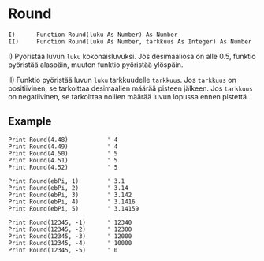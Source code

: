 <!--math-->
Round
====

```eppabasic
I)      Function Round(luku As Number) As Number
II)     Function Round(luku As Number, tarkkuus As Integer) As Number
```

I) Pyöristää luvun `luku` kokonaisluvuksi. Jos desimaaliosa on alle 0.5, funktio pyöristää alaspäin, muuten funktio pyöristää ylöspäin.

II) Funktio pyöristää luvun `luku` tarkkuudelle `tarkkuus`. Jos `tarkkuus` on positiivinen, se tarkoittaa desimaalien määrää pisteen jälkeen. Jos `tarkkuus` on negatiivinen, se tarkoittaa nollien määrää luvun lopussa ennen pistettä.

Example
---------
```eppabasic
Print Round(4.48)           ' 4
Print Round(4.49)           ' 4
Print Round(4.50)           ' 5
Print Round(4.51)           ' 5
Print Round(4.52)           ' 5

Print Round(ebPi, 1)        ' 3.1
Print Round(ebPi, 2)        ' 3.14
Print Round(ebPi, 3)        ' 3.142
Print Round(ebPi, 4)        ' 3.1416
Print Round(ebPi, 5)        ' 3.14159

Print Round(12345, -1)      ' 12340
Print Round(12345, -2)      ' 12300
Print Round(12345, -3)      ' 12000
Print Round(12345, -4)      ' 10000
Print Round(12345, -5)      ' 0
```
